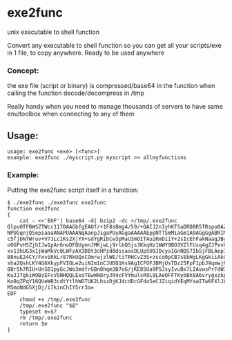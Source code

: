 # exe2func
unix executable to shell function

Convert any executable to shell function
so you can get all your scripts/exe in 1 file, to copy anywhere.
Ready to be used anywhere

### Concept:
the exe file (script or binary) is compressed/base64 in the function
when calling the function decode/decompress in /tmp

Really handy when you need to manage thousands of servers
to have same env/toolbox when connecting to any of them

## Usage:
```
usage: exe2func <exe> [<func>]
example: exe2func ./myscript.py myscript >> allmyfunctions
```

### Example:
Putting the exe2func script itself in a function:

```
$ ./exe2func ./exe2func exe2func
function exe2func
{
    cat - <<'EOF'| base64 -d| bzip2 -dc >/tmp/.exe2func
QlpoOTFBWSZTWcc1170AAGbfgEAQf/+1F8sBmg4/59/+QAIJ2nIyhKTSaDRDBR5TRspo0AZqDJoN
NPUGqnjQSepiaaaANAPUAAANqAanpJigaPUyAGgaAAAAAEppNTTSmMiaGm1A0AGgGgABRIMfP+0r
c5fjbN7Wruv+V7JLc1Ks2XjYX+sdYgRibCw3pMaU3mOITAuiRmDiiY+2sIcEhFakNaagJBo4fn4I
oOGPvHSZjhIJw1pAr6noDFQUymnJMKjwLj9rlbQSjs3KkqHz1WWY9BO3VZlFUxq4gZJPevhnc5gT
xv13hUG3x1jWaMkVc0LWFzAX3DBt3cHPzd8dssaasOLUpSU9JDcya1GnNQS7IbSjFBLAepI0alZ7
B8nuE24CY/FxviRkLr87RkUQxCOmrwjzlWE/tiTRHCvZ3S+zsco0pCB7sEbHgLKgGkiiAkCgRo2I
sha2QshLKY4G6XkypFVIOLe2uiNIm1nCJUDQ1Hs9AgICFOFJBMjUsTDz25FpF1pbJ9qmwjRlITHM
8Br5h7RIU+UnSB1pyGcJWo3mdfrGBn8hqm3B7oG/jKE85Ua9P5JsyIvuBx7LIAvwsPrFdW3JrClh
KuJJ7gkiW9BzEFcVSNHQQLExoTEwmN8ryJR4cFVYmulsR9L9LAeOFFTKybBk8A6vrygxzkpqfn6q
Ko0qZPqY16QUeWB3cdtYtlhWOTUK2LhszDjKJ4cdDcGFdo5eCJZiqidYEqMYswITw6FXlJLHpOKO
M5moNdGSXjDj/i7kinChIY5rr3o=
EOF
    chmod +x /tmp/.exe2func
    /tmp/.exe2func "$@"
    typeset e=$?
    rm /tmp/.exe2func
    return $e
}
```
